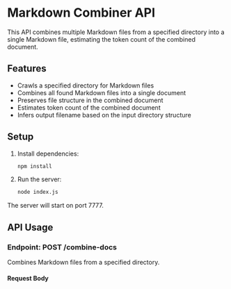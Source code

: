 # Markdown Combiner API

This API combines multiple Markdown files from a specified directory into a single Markdown file, estimating the token count of the combined document.

## Features

- Crawls a specified directory for Markdown files
- Combines all found Markdown files into a single document
- Preserves file structure in the combined document
- Estimates token count of the combined document
- Infers output filename based on the input directory structure

## Setup

1. Install dependencies:
   ```bash
   npm install
   ```

2. Run the server:
   ```bash
   node index.js
   ```

The server will start on port 7777.

## API Usage

### Endpoint: POST /combine-docs

Combines Markdown files from a specified directory.

#### Request Body
